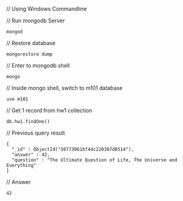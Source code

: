 // Using Windows Commandline

// Run mongodb Server
```
mongod
```

// Restore database
```
mongorestore dump
```

// Enter to mongodb shell
```
mongo
```

// Inside mongo shell, switch to m101 database
```
use m101
```

// Get 1 record from hw1 collection
```
db.hw1.findOne()
```

// Previous query result
```
{
  "_id" : ObjectId("50773061bf44c220307d8514"),
  "answer" : 42,
  "question" : "The Ultimate Question of Life, The Universe and Everything"
}
```

// Answer
```
42
```
